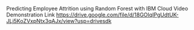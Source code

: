 Predicting Employee Attrition using Random Forest with IBM Cloud
Video Demonstration Link https://drive.google.com/file/d/18GOIqlPgUdtUK-JLj5KoZVxpNtx3qAJx/view?usp=drivesdk
